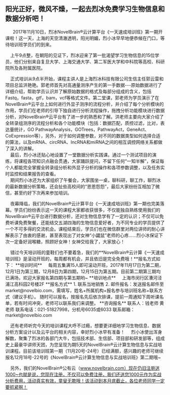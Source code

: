 ## **阳光正好，微风不燥，一起去烈冰免费学习生物信息和数据分析吧！**
&nbsp;
&nbsp; &nbsp; 2017年11月10日，烈冰NovelBrain®云计算平台《一天速成培训班》第一期开课啦！这一天，上海的天空清澈透明，阳光明媚，烈小冰早早地便恭候在门口，等待培训班学员们的到来。

&nbsp; &nbsp; 上午9点整，在朝阳的见证下，烈冰迎来了第一批渴望学习生物信息的15位学员，他们分别来自复旦大学、上海交通大学、第二军医大学和中科院等高校、科研院所及各附属医院。
<div style="text-align:center"><img data-src="2.jpg" 
width="300px" ></img> 
</div> 
&nbsp; &nbsp; 正式培训从9点半开始，课程主讲人是上海烈冰科技有限公司生信主任郭云雷和项目总监洪艳艳。郭老师首先对高通量测序产生的第一手数据---原始数据进行了详细介绍，帮助学员认识并了解原始数据的格式及每部分组成的含义，包括Fastq，fasta，gtf，bam，vcf等格式文件。第二堂课，郭老师为学员演示了在NovelBrain®云平台上如何进行外显子测序的流程分析，并介绍了每个分析模块的作用，学员们在老师的引导下独自进行分析流程操作，拖拽分析功能模块进行数据分析，对NovelBrain®云平台有了进一步的熟悉和了解。洪老师主要向大家介绍了全转录组测序的流程分析和各个功能模块（包括：数据匹配，质控过滤，比对，表达量统计，GO PathwayAnalysis，GOTrees，PathwayAct，GeneAct、CoExpression等），另外，对于如何调整参数，对不同的数据类型如何选择合适的算法，以及mRNA、circRNA、lncRNA和miRNA之间的相互调控网络关系都做了深入的讲解。
<div style="text-align:center"><img data-src="3.jpg" 
width="300px" ></img> 
</div> 
<div style="text-align:center"><img data-src="3.jpg" width="500px" ></img>
</div>
&nbsp; &nbsp; 最后，烈小冰还贴心地设置了一堂数据分析实践课。通过一个测试项目的演练，将课程各项知识点融会贯通，大家踊跃提问，不留下任何“一知半解”，保证每个人都能完全掌握全转录组分析和外显子分析的操作和各项参数调整，以及任务实时监控和结果报告的查看。
<div style="text-align:center"><img data-src="4.jpg" 
width="300px" ></img> 
</div> 
&nbsp; &nbsp; 期间烈小冰还为大家组织了午餐会，大家围坐一桌，聊科研，聊工作，聊烈冰的最新数据分析策略，还会扯些高校间的“恩恩怨怨”，最后大家纷纷互相加了微信，甚至约好下次再来参加培训。

&nbsp; &nbsp; 夜幕降临，我们的NovelBrain®云计算平台《一天速成培训班》第一期也完美落幕。学员们纷纷表示这一天的课程大家都收获很多，不仅能独自熟练使用我们的NovelBrain®云平台进行数据分析，还对生物信息学有了一定的认识；不仅可以免费听课免费聚餐，还能结交五湖四海的生物信息爱好者，为不同专业的学员提供了一个不可多得的交流机会。课程结束后，学员们也在微信群里对两位讲师的耐心讲解表示了由衷的感谢，甚至表现出了对女神“小鼹鼠”老师的心疼……烈小冰保证下次一定备好润喉糖，照顾好女神！女神交给我了，大家放心！
<div style="text-align:center"><img data-src="6.jpg" 
width="300px" ></img> 
</div> 
&nbsp; &nbsp; 错过今天培训班的童鞋们也不要着急，我们的**NovelBrain®云计算《一天速成培训班》是滚动开班的，每周都有机会，并且依旧是完全免费哦！**报名方式如下：
**培训时间**
&nbsp; &nbsp; 每周五集满15人即可滚动开班，2017年11月17日为第二期，12月1日为第三期，12月8日为第四期，12月15日为第五期。目前第二期第三期均已满场，欢迎大家报名第四期与第五期哟~
**培训地点**
&nbsp; &nbsp; 上海市闵行区漕河泾浦江高科园2号楼2F
**报名方式**
1.	联系当地销售
2.	邮件报名：发送报名邮件至market@novelbio.com，需填写，姓名+所属机构+报名参与培训班名称+联系方式（建议手机）。
随时可以报名，按报名先后依次排课，提前一周通知下周听课名单，若有时间冲突，老师可以联系我们来调整。
**咨询报名**
联系人：钱老师 黄老师
联系电话：021-51827998，分机号6035或6033
联系邮箱：market@novelbio.com

&nbsp; &nbsp; 还有老师听完今天的培训课程大呼不过瘾，想要更详细地学习生物信息、数据分析方案设计以及云平台的相关内容，幸好烈小冰早有准备！
&nbsp; &nbsp; 烈小冰使出浑身解数，聚集了烈冰的各部门大牛，包括技术部、生信部、项目部和研发部等，组成史上最豪华讲师天团，为您呈现为期5天的NovelBrain®云计算生物信息与实战培训课程。目前该培训班第一期（11月20号-24号）已经满额，感兴趣的老师可继续报名12月18号-22号的《NovelBrain®云计算生物信息与实战培训班》第二期哦~

&nbsp; &nbsp; 另外，我们的NovelBrain®公有云（www.novelbrain.com）现在仍旧注册送1000~也就是说，您现在注册，不仅可以免费注册，我们还送您1000元作为实战分析费用，活动真实有效，童叟无欺哦！该活动到本月底截止，各位老师同学一定要抓紧啊！
<div style="text-align:center"><img data-src="7.jpg" 
width="300px" ></img> 
</div> 